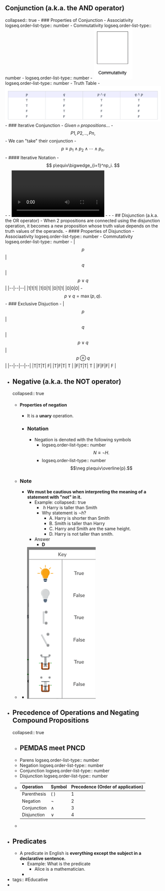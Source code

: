 ## Conjunction (a.k.a. the AND operator)
collapsed:: true
	- ### Properties of Conjunction
		- Associativity 
		  logseq.order-list-type:: number
		- Commutativity
		  logseq.order-list-type:: number
			- logseq.order-list-type:: number
			- ![ss_09052024_000494.gif](../assets/ss_09052024_000494_1725568910729_0.gif)
			  logseq.order-list-type:: number
		- Truth Table
			- ![ss_09052024_000495.png](../assets/ss_09052024_000495_1725568973152_0.png)
		- ### Iterative Conjunction
			- *Given `n` propositions*...
				- $$P1, P2, .., Pn,$$
			- We can "take" their conjunction
				- $$p\equiv p_1\wedge p_2\wedge\cdots\wedge p_n.$$
				- #### Iterative Notation
			- $$ p\equiv\bigwedge_{i=1}^np_i. $$
			-
			- ![ss_09052024_000496-converted.mp4](../assets/ss_09052024_000496-converted_1725569123952_0.mp4)
			-
			-
	- ## Disjunction (a.k.a. the OR operator)
		- When 2 propositions are connected using the disjunction operation, it becomes a new proposition whose truth value depends on the truth values of the operands.
		- #### Properties of Disjunction
			- Associaativity 
			  logseq.order-list-type:: number
			- Commutativity
			  logseq.order-list-type:: number
		- |$$p$$|$$q$$|$$p\lor q$$|
		  |--|--|--|
		  |1|1|1|
		  |1|0|1|
		  |0|1|1|
		  |0|0|0|
		- $$p\vee q=\max(p,q).$$
		- ### Exclusive Disjuction
			- |$$p$$|$$q$$|$$p\lor q$$| $$p\oplus q$$|
			  |--|--|--|--|
			  |T|T|T| F|
			  |T|F|T| T |
			  |F|T|T| T |
			  |F|F|F| F |
- ## Negative (a.k.a. the NOT operator)
  collapsed:: true
	- #### Properties of negation
		- It is a **unary** operation.
		- ### Notation
			- Negation is denoted with the following symbols
				- logseq.order-list-type:: number
				  $$N\equiv\neg H.$$
				- logseq.order-list-type:: number
				  $$\neg p\equiv\overline{p}.$$
	- ### Note
		- **We must be cautious when interpreting the meaning of a statement with "not" in it.**
			- Example:
			  collapsed:: true
				- $\ h$ Harry is taller than Smith
				- Why statement is $\neg h$?
					- A. Harry is shorter than Smith
					- B. Smith is taller than Harry
					- C. Harry and Smith are the same height.
					- D. Harry is not taller than smith.
			- Answer
				- **D**
	-
		- ![ss_03202025_000833.png](../assets/ss_03202025_000833_1742494894201_0.png)
- ## Precedence of Operations and Negating Compound Propositions
  collapsed:: true
	- ## PEMDAS meet PNCD
	- Parens
	  logseq.order-list-type:: number
	- Negation
	  logseq.order-list-type:: number
	- Conjunction
	  logseq.order-list-type:: number
	- Disjunction
	  logseq.order-list-type:: number
	- | Operation | Symbol | Precedence (Order of application) |
	  | ---- | ---- | ---- |
	  | Parenthesis | ( )| 1 |
	  | Negation | ¬ | 2 |
	  | Conjunction | ∧ | 3 |
	  | Disjunction | ∨ | 4 |
	-
- ## Predicates
	- A predicate in English is **everything except the subject in a declarative sentence.**
		- Example: What is the predicate
			- Alice is a mathematician.
		-
- tags:: #Educative
-